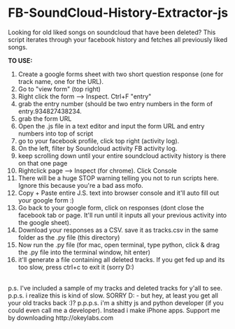# FB-SoundCloud-History-Extractor-js
Looking for old liked songs on soundcloud that have been deleted? This script iterates through your facebook history and fetches all previously liked songs.


**TO USE:**<br>
1. Create a google forms sheet with two short question response (one for track name, one for the URL). <br>
2. Go to "view form" (top right)<br>
3. Right click the form --> Inspect. Ctrl+F "entry"<br>
4. grab the entry number (should be two entry numbers in the form of entry.934827438234.<br>
5. grab the form URL<br>
6. Open the .js file in a text editor and input the form URL and entry numbers into top of script
7. go to your facebook profile, click top right (activity log). <br>
8. On the left, filter by Soundcloud activity FB activity log.<br>
8. keep scrolling down until your entire soundcloud activity history is there on that one page<br>
9. Rightclick page --> Inspect (for chrome). Click Console<br>
10. There will be a huge STOP warning telling you not to run scripts here. Ignore this because you're a bad ass mofo.<br>
11. Copy + Paste entire J.S. text into browser console and it'll auto fill out your google form :)<br>
12. Go back to your google form, click on responses (dont close the facebook tab or page. It'll run until it inputs all your previous activity into the google sheet).<br>
13. Download your responses as a CSV. save it as tracks.csv in the same folder as the .py file (this directory)<br>
14. Now run the .py file (for mac, open terminal, type python, click & drag the .py file into the terminal window, hit enter)<br>
15. it'll generate a file containing all deleted tracks. If you get fed up and its too slow, press ctrl+c to exit it (sorry D:)<br>
<br>
p.s. I've included a sample of my tracks and deleted tracks for y'all to see.
p.p.s. i realize this is kind of slow. SORRY D: - but hey, at least you get all your old tracks back :)?
p.p.p.s. i'm a shitty js and python developer (if you could even call me a developer). Instead i make iPhone apps. Support me by downloading http://okeylabs.com 


